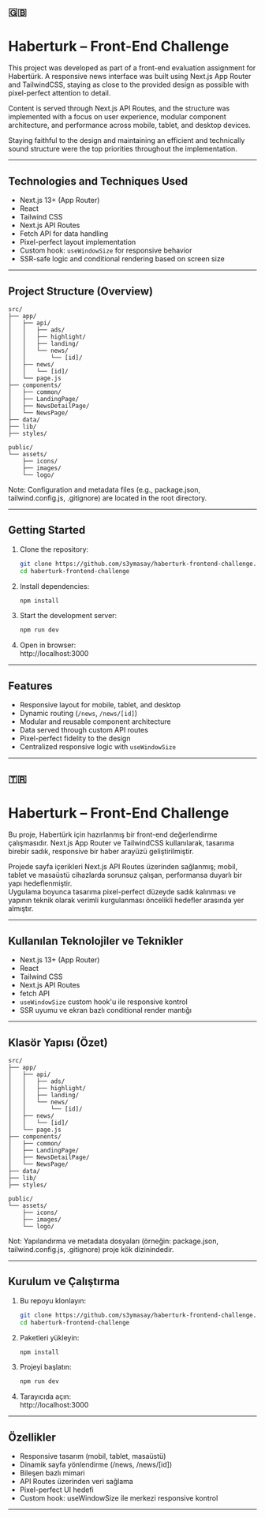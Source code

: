 ## 🇬🇧 

# Haberturk – Front-End Challenge

This project was developed as part of a front-end evaluation assignment for Habertürk. A responsive news interface was built using Next.js App Router and TailwindCSS, staying as close to the provided design as possible with pixel-perfect attention to detail.

Content is served through Next.js API Routes, and the structure was implemented with a focus on user experience, modular component architecture, and performance across mobile, tablet, and desktop devices.

Staying faithful to the design and maintaining an efficient and technically sound structure were the top priorities throughout the implementation.

---

## Technologies and Techniques Used

- Next.js 13+ (App Router)
- React
- Tailwind CSS
- Next.js API Routes
- Fetch API for data handling
- Pixel-perfect layout implementation
- Custom hook: `useWindowSize` for responsive behavior
- SSR-safe logic and conditional rendering based on screen size

---

## Project Structure (Overview)

```
src/
├── app/
│   ├── api/
│   │   ├── ads/
│   │   ├── highlight/
│   │   ├── landing/
│   │   └── news/
│   │       └── [id]/
│   ├── news/
│   │   └── [id]/
│   └── page.js
├── components/
│   ├── common/
│   ├── LandingPage/
│   ├── NewsDetailPage/
│   └── NewsPage/
├── data/
├── lib/
├── styles/

public/
└── assets/
    ├── icons/
    ├── images/
    └── logo/
```

Note: Configuration and metadata files (e.g., package.json, tailwind.config.js, .gitignore) are located in the root directory.

---

## Getting Started

1. Clone the repository:
   ```bash
   git clone https://github.com/s3ymasay/haberturk-frontend-challenge.git
   cd haberturk-frontend-challenge
   ```

2. Install dependencies:
   ```bash
   npm install
   ```

3. Start the development server:
   ```bash
   npm run dev
   ```

4. Open in browser:  
   http://localhost:3000

---

## Features

- Responsive layout for mobile, tablet, and desktop
- Dynamic routing (`/news`, `/news/[id]`)
- Modular and reusable component architecture
- Data served through custom API routes
- Pixel-perfect fidelity to the design
- Centralized responsive logic with `useWindowSize`

---



## 🇹🇷

# Haberturk – Front-End Challenge

Bu proje, Habertürk için hazırlanmış bir front-end değerlendirme çalışmasıdır. Next.js App Router ve TailwindCSS kullanılarak, tasarıma birebir sadık, responsive bir haber arayüzü geliştirilmiştir.

Projede sayfa içerikleri Next.js API Routes üzerinden sağlanmış; mobil, tablet ve masaüstü cihazlarda sorunsuz çalışan, performansa duyarlı bir yapı hedeflenmiştir.  
Uygulama boyunca tasarıma pixel-perfect düzeyde sadık kalınması ve yapının teknik olarak verimli kurgulanması öncelikli hedefler arasında yer almıştır.

---

## Kullanılan Teknolojiler ve Teknikler

- Next.js 13+ (App Router)
- React
- Tailwind CSS
- Next.js API Routes
- fetch API 
- `useWindowSize` custom hook'u ile responsive kontrol
- SSR uyumu ve ekran bazlı conditional render mantığı


---

## Klasör Yapısı (Özet)

```
src/
├── app/
│   ├── api/
│   │   ├── ads/
│   │   ├── highlight/
│   │   ├── landing/
│   │   └── news/
│   │       └── [id]/
│   ├── news/
│   │   └── [id]/
│   └── page.js
├── components/
│   ├── common/
│   ├── LandingPage/
│   ├── NewsDetailPage/
│   └── NewsPage/
├── data/
├── lib/
├── styles/

public/
└── assets/
    ├── icons/
    ├── images/
    └── logo/
```

Not: Yapılandırma ve metadata dosyaları (örneğin: package.json, tailwind.config.js, .gitignore) proje kök dizinindedir.

---

## Kurulum ve Çalıştırma

1. Bu repoyu klonlayın:
   ```bash
   git clone https://github.com/s3ymasay/haberturk-frontend-challenge.git
   cd haberturk-frontend-challenge
   ```

2. Paketleri yükleyin:
   ```bash
   npm install
   ```

3. Projeyi başlatın:
   ```bash
   npm run dev
   ```

4. Tarayıcıda açın:  
   http://localhost:3000

---

## Özellikler

- Responsive tasarım (mobil, tablet, masaüstü)
- Dinamik sayfa yönlendirme (/news, /news/[id])
- Bileşen bazlı mimari
- API Routes üzerinden veri sağlama
- Pixel-perfect UI hedefi
- Custom hook: useWindowSize ile merkezi responsive kontrol

---